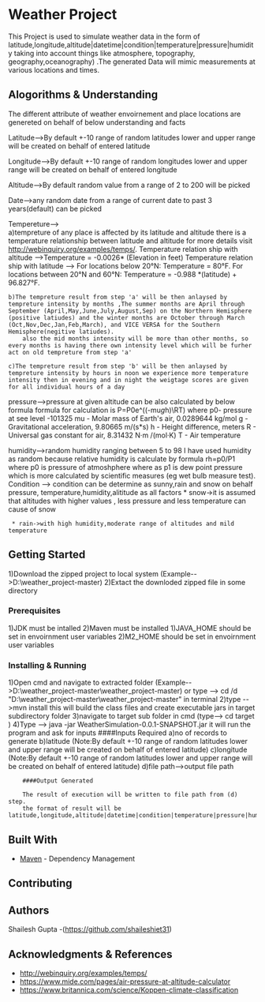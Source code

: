 # Weather Project

This Project is used to simulate weather data in the form of latitude,longitude,altitude|datetime|condition|temperature|pressure|humidity  taking into account things like atmosphere, topography, geography,oceanography) .The generated Data will mimic measurements at various locations and times.


## Alogorithms & Understanding

The different attribute of weather envoirnement and place locations are genereted on behalf of below understanding and facts

Latitude-->By default +-10 range of random latitudes lower and upper range will be created on behalf of entered latitude

Longitude-->By default +-10 range of random longitudes lower and upper range will be created on behalf of entered longitude

Altitude-->By default random value from a range of 2 to 200 will be picked

Date-->any random date from a range of current date to past 3 years(default) can be picked 

Tempereture-->	
		a)tempreture of any place is affected by its latitude and altitude there is a temperature relationship between latitude 		and altitude for more details  visit http://webinquiry.org/examples/temps/.
		Temperature relation ship with altitude -->Temperature = -0.0026* (Elevation in feet) 
		Temperature relation ship with latitude -->
		For locations below 20°N: Temperature = 80°F.
		For locations between 20°N and 60°N: Temperature = -0.988 *(latitude) + 96.827°F.
		
	b)The tempreture result from step 'a' will be then anlaysed by tempreture intensity by months ,The summer months are April through September (April,May,June,July,August,Sep) on the Northern Hemisphere (positive latiudes) and the winter months are October through March (Oct,Nov,Dec,Jan,Feb,March), and VICE VERSA for the Southern Hemisphere(negitive latiudes).
		also the mid months intensity will be more than other months, so every months is having there own intensity level which will be furher act on old tempreture from step 'a'
		
	c)The tempreture result from step 'b' will be then anlaysed by tempreture intensity by hours in noon we experience more temperature intensity then in evening and in night the weigtage scores are given for all individual hours of a day 
	
pressure-->pressure at given altitude can be also calculated by below formula
	   formula for calculation is 
	   P=P0e^((-mu*g*h)\RT)
		where
		p0- pressure at see level -101325
		mu - Molar mass of Earth's air, 0.0289644 kg/mol
		g - Gravitational acceleration, 9.80665 m/(s*s)
		h - Height difference, meters
		R - Universal gas constant for air, 8.31432 N·m /(mol·K)
		T - Air temperature
		
humidity-->random humidity ranging between  5 to 98
	   I have used humidity as random because relative humidity is calculate by formula rh=p0/P1  where p0 is pressure of atmoshphere where as p1 is dew point pressure which is more calculated  by scientific measures (eg wet bulb measure test).
Condition --> condition can be determine as sunny,rain  and snow on behalf pressure, temperature,humidity,alititude as all factors
	 *  snow->it is assumed that altitudes with higher values , less pressure and less temperature can cause of snow
	 
	 * rain->with high humidity,moderate range of altitudes and mild temperature

## Getting Started
1)Download the zipped project to local system (Example-->D:\weather_project-master)
2)Extact the downloded zipped file in some directory 


### Prerequisites
1)JDK must be intalled 
2)Maven must be installed 
1)JAVA_HOME should be set in envoirnment user variables
2)M2_HOME should be set in envoirnment user variables


### Installing & Running

1)Open cmd and navigate to extracted folder (Example-->D:\weather_project-master\weather_project-master)
or type -->
cd /d "D:\weather_project-master\weather_project-master" 
in terminal
2)type -->mvn install
this will build the class files and create executable jars in target subdirectory folder
3)navigate to target sub folder in cmd (type--> cd target ) 
4)Type --> java -jar WeatherSimulation-0.0.1-SNAPSHOT.jar
it will run the program and ask for inputs
		####Inputs Required
		a)no of records to generate
		b)latitude  (Note:By default +-10 range of random latitudes lower and upper range will be created on behalf of entered latitude)
		c)longitude  (Note:By default +-10 range of random latitudes lower and upper range will be created on behalf of entered latitude)
		d)file path-->output file path 

		####Output Generated
		
		The result of execution will be written to file path from (d) step.
		the format of result will be latitude,longitude,altitude|datetime|condition|temperature|pressure|humidity
		


## Built With


* [Maven](https://maven.apache.org/) - Dependency Management


## Contributing


## Authors

Shailesh Gupta -(https://github.com/shaileshiet31)


## Acknowledgments & References

* http://webinquiry.org/examples/temps/
* https://www.mide.com/pages/air-pressure-at-altitude-calculator
* https://www.britannica.com/science/Koppen-climate-classification


